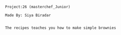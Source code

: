     Project:26 (masterchef_Junior)

    Made By: Siya Biradar


    The recipes teaches you how to make simple brownies
